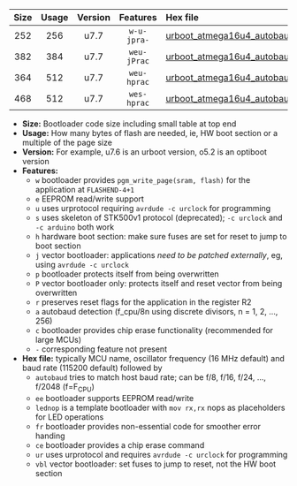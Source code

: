 |Size|Usage|Version|Features|Hex file|
|:-:|:-:|:-:|:-:|:--|
|252|256|u7.7|`w-u-jpra-`|[urboot_atmega16u4_autobaud_ur_vbl.hex](https://raw.githubusercontent.com/stefanrueger/urboot.hex/main/mcus/atmega16u4/autobaud/urboot_atmega16u4_autobaud_ur_vbl.hex)|
|382|384|u7.7|`weu-jPrac`|[urboot_atmega16u4_autobaud_ee_lednop_fr_ce_ur_vbl.hex](https://raw.githubusercontent.com/stefanrueger/urboot.hex/main/mcus/atmega16u4/autobaud/urboot_atmega16u4_autobaud_ee_lednop_fr_ce_ur_vbl.hex)|
|364|512|u7.7|`weu-hprac`|[urboot_atmega16u4_autobaud_ee_lednop_fr_ce_ur.hex](https://raw.githubusercontent.com/stefanrueger/urboot.hex/main/mcus/atmega16u4/autobaud/urboot_atmega16u4_autobaud_ee_lednop_fr_ce_ur.hex)|
|468|512|u7.7|`wes-hprac`|[urboot_atmega16u4_autobaud_ee_lednop_fr_ce.hex](https://raw.githubusercontent.com/stefanrueger/urboot.hex/main/mcus/atmega16u4/autobaud/urboot_atmega16u4_autobaud_ee_lednop_fr_ce.hex)|

- **Size:** Bootloader code size including small table at top end
- **Usage:** How many bytes of flash are needed, ie, HW boot section or a multiple of the page size
- **Version:** For example, u7.6 is an urboot version, o5.2 is an optiboot version
- **Features:**
  + `w` bootloader provides `pgm_write_page(sram, flash)` for the application at `FLASHEND-4+1`
  + `e` EEPROM read/write support
  + `u` uses urprotocol requiring `avrdude -c urclock` for programming
  + `s` uses skeleton of STK500v1 protocol (deprecated); `-c urclock` and `-c arduino` both work
  + `h` hardware boot section: make sure fuses are set for reset to jump to boot section
  + `j` vector bootloader: applications *need to be patched externally*, eg, using `avrdude -c urclock`
  + `p` bootloader protects itself from being overwritten
  + `P` vector bootloader only: protects itself and reset vector from being overwritten
  + `r` preserves reset flags for the application in the register R2
  + `a` autobaud detection (f_cpu/8n using discrete divisors, n = 1, 2, ..., 256)
  + `c` bootloader provides chip erase functionality (recommended for large MCUs)
  + `-` corresponding feature not present
- **Hex file:** typically MCU name, oscillator frequency (16 MHz default) and baud rate (115200 default) followed by
  + `autobaud` tries to match host baud rate; can be f/8, f/16, f/24, ..., f/2048 (f=F<sub>CPU</sub>)
  + `ee` bootloader supports EEPROM read/write
  + `lednop` is a template bootloader with `mov rx,rx` nops as placeholders for LED operations
  + `fr` bootloader provides non-essential code for smoother error handing
  + `ce` bootloader provides a chip erase command
  + `ur` uses urprotocol and requires `avrdude -c urclock` for programming
  + `vbl` vector bootloader: set fuses to jump to reset, not the HW boot section
